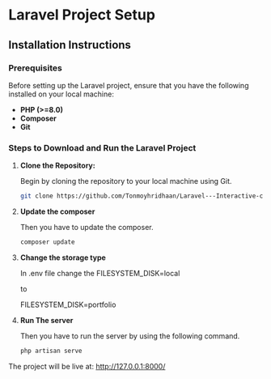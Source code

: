 # Laravel Project Setup

## Installation Instructions

### Prerequisites

Before setting up the Laravel project, ensure that you have the following installed on your local machine:

- **PHP (>=8.0)**
- **Composer**
- **Git**

### Steps to Download and Run the Laravel Project

1. **Clone the Repository:**

   Begin by cloning the repository to your local machine using Git.

   ```bash
   git clone https://github.com/Tonmoyhridhaan/Laravel---Interactive-cares/tree/main/Assignment-6

2. **Update the composer**

   Then you have to update the composer.

   ```bash
   composer update
3. **Change the storage type**

   In .env file change the FILESYSTEM_DISK=local
   
   to

   FILESYSTEM_DISK=portfolio

4. **Run The server**

   Then you have to run the server by using the following command.

   ```bash
   php artisan serve

The project will be live at:    http://127.0.0.1:8000/
